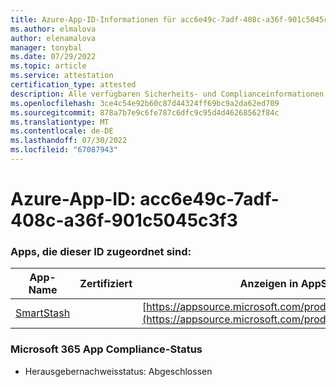 ```yaml
---
title: Azure-App-ID-Informationen für acc6e49c-7adf-408c-a36f-901c5045c3f3
ms.author: elmalova
author: elenamalova
manager: tonybal
ms.date: 07/29/2022
ms.topic: article
ms.service: attestation
certification_type: attested
description: Alle verfügbaren Sicherheits- und Complianceinformationen für acc6e49c-7adf-408c-a36f-901c5045c3f3.
ms.openlocfilehash: 3ce4c54e92b60c87d44324ff69bc9a2da62ed709
ms.sourcegitcommit: 878a7b7e9c6fe787c6dfc9c95d4d46268562f84c
ms.translationtype: MT
ms.contentlocale: de-DE
ms.lasthandoff: 07/30/2022
ms.locfileid: "67087943"
---
```

# <a name="azure-app-id-acc6e49c-7adf-408c-a36f-901c5045c3f3"></a>Azure-App-ID: acc6e49c-7adf-408c-a36f-901c5045c3f3


### <a name="apps-associated-with-this-id"></a>Apps, die dieser ID zugeordnet sind:
| **App-Name** | **Zertifiziert** | **Anzeigen in AppSource** |
|--------------|---------------|-----------------------|
| [SmartStash](../forward/WA200004223.md) |  | [https://appsource.microsoft.com/product/office/WA200004223](https://appsource.microsoft.com/product/office/WA200004223) |

### <a name="microsoft-365-app-compliance-status"></a>Microsoft 365 App Compliance-Status
- Herausgebernachweisstatus: Abgeschlossen
